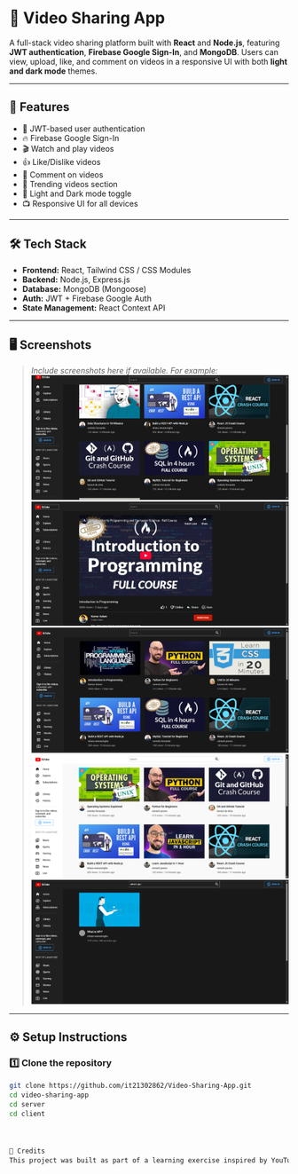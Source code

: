 
# 🎥 Video Sharing App

A full-stack video sharing platform built with **React** and **Node.js**, featuring **JWT authentication**, **Firebase Google Sign-In**, and **MongoDB**. Users can view, upload, like, and comment on videos in a responsive UI with both **light and dark mode** themes.

---

## 🚀 Features

- 🔐 JWT-based user authentication
- 🔥 Firebase Google Sign-In
- 🎬 Watch and play videos
- 👍 Like/Dislike videos
- 💬 Comment on videos
- 🌟 Trending videos section
- 🔄 Light and Dark mode toggle
- 📺 Responsive UI for all devices

---

## 🛠 Tech Stack

- **Frontend:** React, Tailwind CSS / CSS Modules  
- **Backend:** Node.js, Express.js  
- **Database:** MongoDB (Mongoose)  
- **Auth:** JWT + Firebase Google Auth  
- **State Management:** React Context API  

---

## 🖥️ Screenshots

> _Include screenshots here if available. For example:_  
> ![Home Page](https://github.com/it21302862/Video-Sharing-App/blob/main/client/public/assets/home.png)  
> ![Video Page](https://github.com/it21302862/Video-Sharing-App/blob/main/client/public/assets/Video_View_Page.png)
> ![Trend Video Section](https://github.com/it21302862/Video-Sharing-App/blob/main/client/public/assets/trends.png)
> ![Light Mode Page](https://github.com/it21302862/Video-Sharing-App/blob/main/client/public/assets/light_mode.png)
> ![Search](https://github.com/it21302862/Video-Sharing-App/blob/main/client/public/assets/search_options.png)

---

## ⚙️ Setup Instructions

### 1️⃣ Clone the repository

```bash
git clone https://github.com/it21302862/Video-Sharing-App.git
cd video-sharing-app
cd server
cd client



🙌 Credits
This project was built as part of a learning exercise inspired by YouTube clone tutorials and extended with additional features.